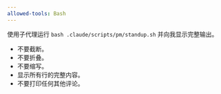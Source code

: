 ```yaml
---
allowed-tools: Bash
---
```


使用子代理运行 `bash .claude/scripts/pm/standup.sh` 并向我显示完整输出。

- 不要截断。
- 不要折叠。
- 不要缩写。
- 显示所有行的完整内容。
- 不要打印任何其他评论。